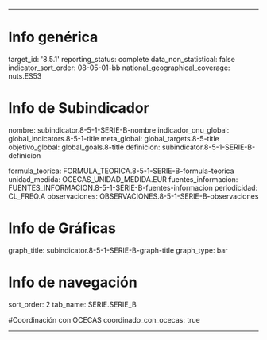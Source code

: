 ---

# Info genérica
target_id: '8.5.1'
reporting_status: complete
data_non_statistical: false
indicator_sort_order: 08-05-01-bb
national_geographical_coverage: nuts.ES53

# Info de Subindicador
nombre: subindicator.8-5-1-SERIE-B-nombre
indicador_onu_global: global_indicators.8-5-1-title
meta_global: global_targets.8-5-title
objetivo_global: global_goals.8-title
definicion: subindicator.8-5-1-SERIE-B-definicion

formula_teorica: FORMULA_TEORICA.8-5-1-SERIE-B-formula-teorica
unidad_medida: OCECAS_UNIDAD_MEDIDA.EUR
fuentes_informacion: FUENTES_INFORMACION.8-5-1-SERIE-B-fuentes-informacion
periodicidad: CL_FREQ.A
observaciones: OBSERVACIONES.8-5-1-SERIE-B-observaciones
# Info de Gráficas
graph_title: subindicator.8-5-1-SERIE-B-graph-title
graph_type: bar

# Info de navegación
sort_order: 2
tab_name: SERIE.SERIE_B

#Coordinación con OCECAS
coordinado_con_ocecas: true

---